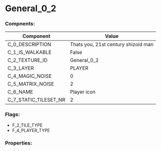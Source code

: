 

# General_0_2





### Compnents: 
| Component | Value | 
|  --  |  --  | 
| C_0_DESCRIPTION | Thats you, 21st century shizoid man | 
| C_1_IS_WALKABLE | False | 
| C_2_TEXTURE_ID | General_0_2 | 
| C_3_LAYER | PLAYER | 
| C_4_MAGIC_NOISE | 0 | 
| C_5_MATRIX_NOISE | 2 | 
| C_6_NAME | Player icon | 
| C_7_STATIC_TILESET_NR | 2 | 


### Flags: 
* F_2_TILE_TYPE
* F_4_PLAYER_TYPE


### Properties: 

